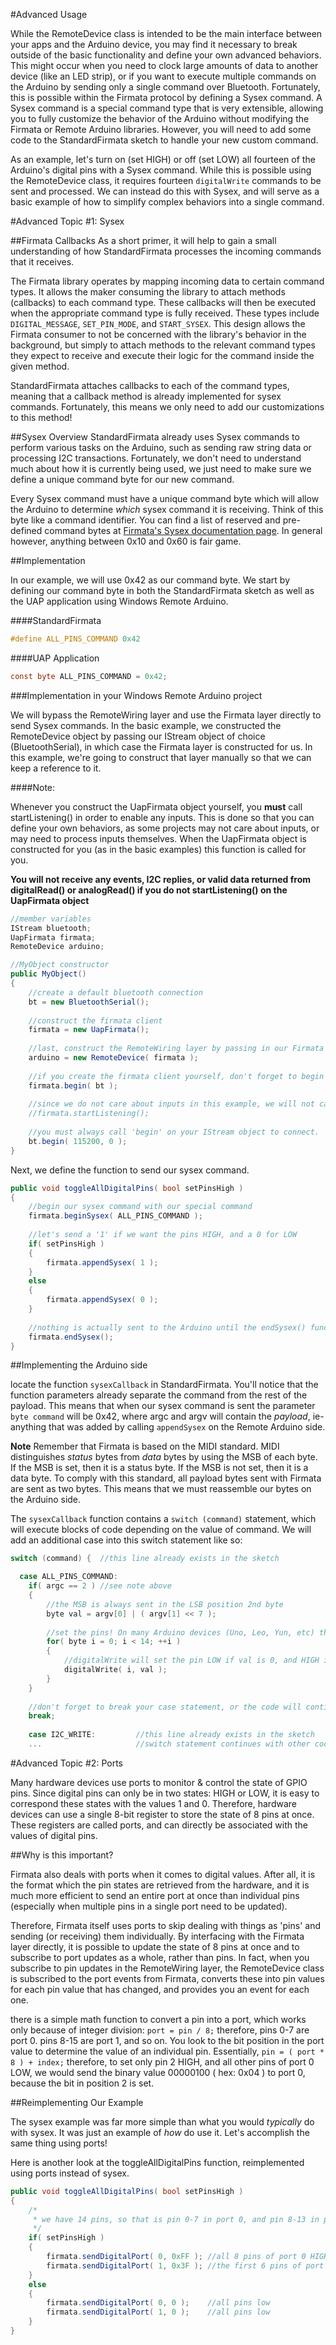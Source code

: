 #Advanced Usage

While the RemoteDevice class is intended to be the main interface between your apps and the Arduino device, you may find it necessary to break outside of the basic functionality and define your own advanced behaviors. This might occur when you need to clock large amounts of data to another device (like an LED strip), or if you want to execute multiple commands on the Arduino by sending only a single command over Bluetooth. Fortunately, this is possible within the Firmata protocol by defining a Sysex command. A Sysex command is a special command type that is very extensible, allowing you to fully customize the behavior of the Arduino without modifying the Firmata or Remote Arduino libraries. However, you will need to add some code to the StandardFirmata sketch to handle your new custom command.

As an example, let's turn on (set HIGH) or off (set LOW) all fourteen of the Arduino's digital pins with a Sysex command. While this is possible using the RemoteDevice class, it requires fourteen `digitalWrite` commands to be sent and processed. We can instead do this with Sysex, and will serve as a basic example of how to simplify complex behaviors into a single command.


#Advanced Topic #1: Sysex

##Firmata Callbacks
As a short primer, it will help to gain a small understanding of how StandardFirmata processes the incoming commands that it receives. 

The Firmata library operates by mapping incoming data to certain command types. It allows the maker consuming the library to attach methods (callbacks) to each command type. These callbacks will then be executed when the appropriate command type is fully received. These types include `DIGITAL_MESSAGE`, `SET_PIN_MODE`, and `START_SYSEX`. This design allows the Firmata consumer to not be concerned with the library's behavior in the background, but simply to attach methods to the relevant command types they expect to receive and execute their logic for the command inside the given method.

StandardFirmata attaches callbacks to each of the command types, meaning that a callback method is already implemented for sysex commands. Fortunately, this means we only need to add our customizations to this method!

##Sysex Overview
StandardFirmata already uses Sysex commands to perform various tasks on the Arduino, such as sending raw string data or processing I2C transactions. Fortunately, we don't need to understand much about how it is currently being used, we just need to make sure we define a unique command byte for our new command.

Every Sysex command must have a unique command byte which will allow the Arduino to determine *which* sysex command it is receiving. Think of this byte like a command identifier. You can find a list of reserved and pre-defined command bytes at [Firmata's Sysex documentation page](https://github.com/firmata/protocol/blob/master/protocol.md#sysex-message-format). In general however, anything between 0x10 and 0x60 is fair game.

##Implementation

In our example, we will use 0x42 as our command byte. We start by defining our command byte in both the StandardFirmata sketch as well as the UAP application using Windows Remote Arduino.

####StandardFirmata
```c++
#define ALL_PINS_COMMAND 0x42
```

####UAP Application
```c#
const byte ALL_PINS_COMMAND = 0x42;
```

###Implementation in your Windows Remote Arduino project

We will bypass the RemoteWiring layer and use the Firmata layer directly to send Sysex commands. In the basic example, we constructed the RemoteDevice object by passing our IStream object of choice (BluetoothSerial), in which case the Firmata layer is constructed for us. In this example, we're going to construct that layer manually so that we can keep a reference to it.

####Note:

Whenever you construct the UapFirmata object yourself, you **must** call startListening() in order to enable any inputs. This is done so that you can define your own behaviors, as some projects may not care about inputs, or may need to process inputs themselves. When the UapFirmata object is constructed for you (as in the basic examples) this function is called for you.

**You will not receive any events, I2C replies, or valid data returned from digitalRead() or analogRead() if you do not startListening() on the UapFirmata object**

```c#
//member variables
IStream bluetooth;
UapFirmata firmata;
RemoteDevice arduino;

//MyObject constructor
public MyObject()
{
	//create a default bluetooth connection
	bt = new BluetoothSerial();
	
	//construct the firmata client
	firmata = new UapFirmata();
	
	//last, construct the RemoteWiring layer by passing in our Firmata layer.
	arduino = new RemoteDevice( firmata );
	
	//if you create the firmata client yourself, don't forget to begin it!
	firmata.begin( bt );
	
	//since we do not care about inputs in this example, we will not call firmata.startListening()!
	//firmata.startListening();
	
	//you must always call 'begin' on your IStream object to connect.
	bt.begin( 115200, 0 );
}
```

Next, we define the function to send our sysex command.

```c#
public void toggleAllDigitalPins( bool setPinsHigh )
{
	//begin our sysex command with our special command
	firmata.beginSysex( ALL_PINS_COMMAND );
	
	//let's send a '1' if we want the pins HIGH, and a 0 for LOW
	if( setPinsHigh )
	{
		firmata.appendSysex( 1 );
	}
	else
	{
		firmata.appendSysex( 0 );
	}
	
	//nothing is actually sent to the Arduino until the endSysex() function is invoked!
	firmata.endSysex();
}
```

##Implementing the Arduino side

locate the function `sysexCallback` in StandardFirmata. You'll notice that the function parameters already separate the command from the rest of the payload. This means that when our sysex command is sent the parameter `byte command` will be 0x42, where argc and argv will contain the *payload*, ie- anything that was added by calling `appendSysex` on the Remote Arduino side.

**Note**
Remember that Firmata is based on the MIDI standard. MIDI distinguishes *status* bytes from *data* bytes by using the MSB of each byte. If the MSB is set, then it is a status byte. If the MSB is not set, then it is a data byte. To comply with this standard, all payload bytes sent with Firmata are sent as two bytes. This means that we must reassemble our bytes on the Arduino side.

The `sysexCallback` function contains a `switch (command)` statement, which will execute blocks of code depending on the value of command. We will add an additional case into this switch statement like so:

```c++
switch (command) {	//this line already exists in the sketch

  case ALL_PINS_COMMAND:
	if( argc == 2 )	//see note above
	{
		//the MSB is always sent in the LSB position 2nd byte
		byte val = argv[0] | ( argv[1] << 7 );
		
		//set the pins! On many Arduino devices (Uno, Leo, Yun, etc) there are 14 digital pins from 0 to 13.
		for( byte i = 0; i < 14; ++i )
		{
			//digitalWrite will set the pin LOW if val is 0, and HIGH if it is anything else!
			digitalWrite( i, val );
		}
	}
	
	//don't forget to break your case statement, or the code will continue to execute the statement below!
	break;
	
	case I2C_WRITE:			//this line already exists in the sketch
	...						//switch statement continues with other code
```

#Advanced Topic #2: Ports

Many hardware devices use ports to monitor & control the state of GPIO pins. Since digital pins can only be in two states: HIGH or LOW, it is easy to correspond these states with the values 1 and 0. Therefore, hardware devices can use a single 8-bit register to store the state of 8 pins at once. These registers are called ports, and can directly be associated with the values of digital pins.

##Why is this important?

Firmata also deals with ports when it comes to digital values. After all, it is the format which the pin states are retrieved from the hardware, and it is much more efficient to send an entire port at once than individual pins (especially when multiple pins in a single port need to be updated).

Therefore, Firmata itself uses ports to skip dealing with things as 'pins' and sending (or receiving) them individually. By interfacing with the Firmata layer directly, it is possible to update the state of 8 pins at once and to subscribe to port updates as a whole, rather than pins. In fact, when you subscribe to pin updates in the RemoteWiring layer, the RemoteDevice class is subscribed to the port events from Firmata, converts these into pin values for each pin value that has changed, and provides you an event for each one.

there is a simple math function to convert a pin into a port, which works only because of integer division:
`port = pin / 8;`
therefore, pins 0-7 are port 0. pins 8-15 are port 1, and so on. You look to the bit position in the port value to determine the value of an individual pin. Essentially,
`pin = ( port * 8 ) + index;`
therefore, to set only pin 2 HIGH, and all other pins of port 0 LOW, we would send the binary value 00000100 ( hex: 0x04 ) to port 0, because the bit in position 2 is set.

##Reimplementing Our Example

The sysex example was far more simple than what you would *typically* do with sysex. It was just an example of *how* do use it. Let's accomplish the same thing using ports!

Here is another look at the toggleAllDigitalPins function, reimplemented using ports instead of sysex.

```c#
public void toggleAllDigitalPins( bool setPinsHigh )
{
	/*
	 * we have 14 pins, so that is pin 0-7 in port 0, and pin 8-13 in port 1.
	 */
	if( setPinsHigh )
	{
		firmata.sendDigitalPort( 0, 0xFF );	//all 8 pins of port 0 HIGH
		firmata.sendDigitalPort( 1, 0x3F ); //the first 6 pins of port 1 HIGH
	}
	else
	{
		firmata.sendDigitalPort( 0, 0 );	//all pins low
		firmata.sendDigitalPort( 1, 0 );	//all pins low
	}
}
```